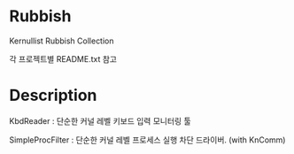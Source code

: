 # Rubbish

Kernullist Rubbish Collection

각 프로젝트별 README.txt 참고

# Description

KbdReader : 단순한 커널 레벨 키보드 입력 모니터링 툴

SimpleProcFilter : 단순한 커널 레벨 프로세스 실행 차단 드라이버. (with KnComm)
